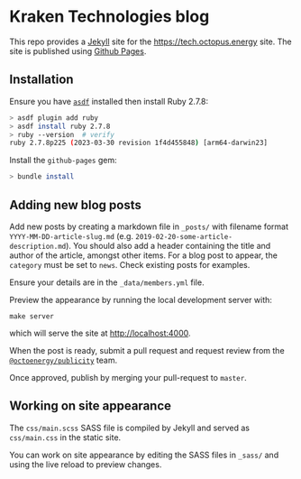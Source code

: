 # Kraken Technologies blog

This repo provides a [Jekyll][jekyll] site for the <https://tech.octopus.energy>
site. The site is published using [Github Pages][github_pages].

[jekyll]: https://jekyllrb.com/
[github_pages]:
  https://docs.github.com/en/free-pro-team@latest/github/working-with-github-pages/setting-up-a-github-pages-site-with-jekyll

## Installation

Ensure you have [`asdf`](https://asdf-vm.com/) installed then install Ruby
2.7.8:

```sh
> asdf plugin add ruby
> asdf install ruby 2.7.8
> ruby --version  # verify
ruby 2.7.8p225 (2023-03-30 revision 1f4d455848) [arm64-darwin23]
```

Install the `github-pages` gem:

```sh
> bundle install
```

## Adding new blog posts

Add new posts by creating a markdown file in `_posts/` with filename format
`YYYY-MM-DD-article-slug.md` (e.g. `2019-02-20-some-article-description.md`). You should also add a header containing 
the title and author of the article, amongst other items. For a blog post to appear, the `category` must be set to `news`. Check existing posts for examples.


Ensure your details are in the `_data/members.yml` file.

Preview the appearance by running the local development server with:

    make server

which will serve the site at <http://localhost:4000>.

When the post is ready, submit a pull request and request review from the
[`@octoenergy/publicity`][publicity_team] team.

[publicity_team]: https://github.com/orgs/octoenergy/teams/publicity/

Once approved, publish by merging your pull-request to `master`.

## Working on site appearance

The `css/main.scss` SASS file is compiled by Jekyll and served as `css/main.css`
in the static site.

You can work on site appearance by editing the SASS files in `_sass/` and using
the live reload to preview changes.
